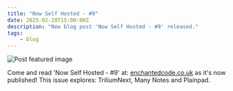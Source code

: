 ```yaml
---
title: "Now Self Hosted - #9"
date: 2025-02-28T15:00:00Z
description: "New blog post 'Now Self Hosted - #9' released."
tags:
    - blog
---
```


![Post featured image](https://assets.enchantedcode.co.uk/blog/now-self-hosted-9/featured.webp)

Come and read 'Now Self Hosted - #9' at: [enchantedcode.co.uk](https://enchantedcode.co.uk/blog/now-self-hosted-9/) as it's now published! This issue explores: TriliumNext, Many Notes and Plainpad.
